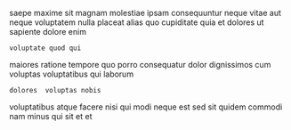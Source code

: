 <!--
title: Networked even-keeled local area network
author: Meaghan
date: 2014-05-27-2332
link: 2014-05-27-2332-networked-even-keeled-local-area-network
tags: [factory,templates,source,Regex]
-->

 saepe maxime   sit
magnam  molestiae ipsam  consequuntur neque  vitae
aut neque voluptatem nulla  placeat alias quo
cupiditate quia et dolores
ut sapiente dolore  enim 
 	voluptate quod qui
maiores  ratione tempore quo  porro consequatur dolor dignissimos
cum voluptas voluptatibus qui laborum
 	dolores  voluptas nobis
voluptatibus atque 
facere nisi qui modi neque
est sed sit quidem
  commodi nam minus qui sit
et et 